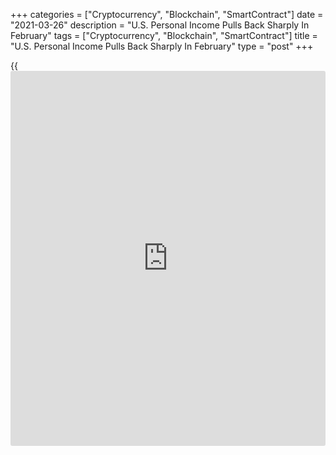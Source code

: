 +++
categories = ["Cryptocurrency", "Blockchain", "SmartContract"]
date = "2021-03-26"
description = "U.S. Personal Income Pulls Back Sharply In February"
tags = ["Cryptocurrency", "Blockchain", "SmartContract"]
title = "U.S. Personal Income Pulls Back Sharply In February"
type = "post"
+++

{{<iframe id="large-banner" src="https://www.bounty.group/#slide=18.0" width="100%" height="600" scrolling="no" style="border: 0px solid rgb(216, 221, 230); border-radius: 3px;">}}

After reporting a substantial increase in U.S. personal income in the
previous month, the Commerce Department released a report on Friday
showing personal income pulled back sharply in the month of February.

The Commerce Department said personal income plunged by 7.1 percent in
February after skyrocketing by an upwardly revised 10.1 percent in
January.

Economists had expected personal income to plummet by 7.3 percent
compared to the 10.0 percent spike originally reported for the previous
month.

The sharp pullback in personal income primarily reflected a decrease in
government social benefits following the distribution of $600 stimulus
checks in January.

The report also showed personal spending slumped by 1.0 percent in
February after soaring by an upwardly revised 3.4 percent in January.

Economists had expected personal spending to decrease by 0.7 percent
compared to the 2.4 percent jump originally reported for the previous
month.

For comments and feedback [contact](https://www.playgroundfx.com/contact/): editorial@rtt[news](https://www.letsplayfx.com/blog/forex-news-website/).com

[Economic News][1]

 **What parts of the world are seeing the best (and worst) economic
performances lately? Click[here][2] to check out our [Econ Scorecard][2]
and find out! See up-to-the-moment [ranking](https://www.playgroundfx.com/blog/crypto-exchange-ranking/)s for the best and worst
performers in [GDP][3], [unemployment rate][4], [inflation][2] and much
more.**

   1. www.rtt[news](https://www.letsplayfx.com/blog/forex-news-website/).com/Content/EconomicNews.aspx
   2. www.rtt[news](https://www.letsplayfx.com/blog/forex-news-website/).com/economic-scorecard/world-rank/CPI/highest-performance.aspx
   3. www.rtt[news](https://www.letsplayfx.com/blog/forex-news-website/).com/economic-scorecard/world-rank/GDP/highest-performance.aspx
   4. www.rtt[news](https://www.letsplayfx.com/blog/forex-news-website/).com/economic-scorecard/world-rank/unemployment-rate/lowest-performance.aspx